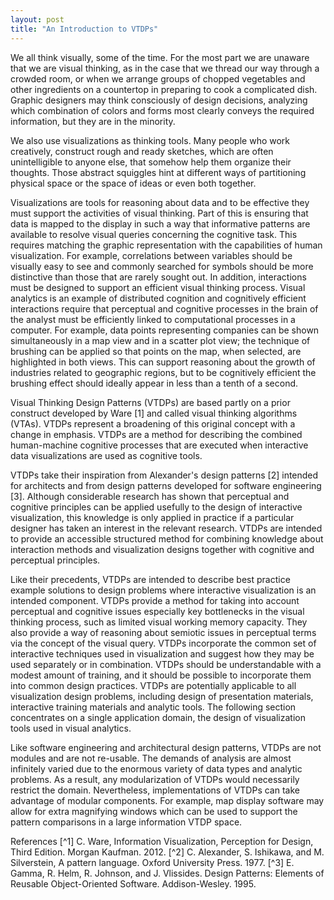```yaml
---
layout: post
title: "An Introduction to VTDPs"
---
```


We all think visually, some of the time. For the most part we are unaware that we are visual thinking, as in the case that we thread our way through a crowded room, or when we arrange groups of chopped vegetables and other ingredients on a countertop in preparing to cook a complicated dish.  Graphic designers may think consciously of design decisions, analyzing which combination of colors and forms most clearly conveys the required information, but they are in the minority.

We also use visualizations as thinking tools. Many people who work creatively, construct rough and ready sketches, which are often unintelligible to anyone else, that somehow help them organize their thoughts. Those abstract squiggles hint at different ways of partitioning physical space or the space of ideas or even both together.

Visualizations are tools for reasoning about data and to be effective they must support the activities of visual thinking.  Part of this is ensuring that data is mapped to the display in such a way that informative patterns are available to resolve visual queries concerning the cognitive task. This requires matching the graphic representation with the capabilities of human visualization.  For example, correlations between variables should be visually easy to see and commonly searched for symbols should be more distinctive than those that are rarely sought out.  In addition, interactions must be designed to support an efficient visual thinking process. Visual analytics is an example of distributed cognition and cognitively efficient interactions require that perceptual and cognitive processes in the brain of the analyst must be efficiently linked to computational processes in a computer. For example, data points representing companies can be shown simultaneously in a map view and in a scatter plot view; the technique of brushing can be applied so that points on the map, when selected, are highlighted in both views. This can support reasoning about the growth of industries related to geographic regions, but to be cognitively efficient the brushing effect should ideally appear in less than a tenth of a second.

Visual Thinking Design Patterns (VTDPs) are based partly on a prior construct developed by Ware [1] and called visual thinking algorithms (VTAs).  VTDPs represent a broadening of this original concept with a change in emphasis. VTDPs are a method for describing the combined human-machine cognitive processes that are executed when interactive data visualizations are used as cognitive tools.

VTDPs take their inspiration from Alexander's design patterns [2] intended for architects and from design patterns developed for software engineering [3].  Although considerable research has shown that perceptual and cognitive principles can be applied usefully to the design of interactive visualization, this knowledge is only applied in practice if a particular designer has taken an interest in the relevant research.  VTDPs are intended to provide an accessible structured method for combining knowledge about interaction methods and visualization designs together with cognitive and perceptual principles.

Like their precedents, VTDPs are intended to describe best practice example solutions to design problems where interactive visualization is an intended component. 
VTDPs provide a method for taking into account perceptual and cognitive issues especially key bottlenecks in the visual thinking process, such as limited visual working memory capacity.  They also provide a way of reasoning about semiotic issues in perceptual terms via the concept of the visual query.
VTDPs incorporate the common set of interactive techniques used in visualization and suggest how they may be used separately or in combination. 
VTDPs should be understandable with a modest amount of training, and it should be possible to incorporate them into common design practices. VTDPs are potentially applicable to all visualization design problems, including design of presentation materials, interactive training materials and analytic tools.  The following section concentrates on a single application domain, the design of visualization tools used in visual analytics.

Like software engineering and architectural design patterns, VTDPs are not modules and are not re-usable.  The demands of analysis are almost infinitely varied due to the enormous variety of data types and analytic problems.  As a result, any modularization of VTDPs would necessarily restrict the domain.  Nevertheless, implementations of VTDPs can take advantage of modular components.  For example, map display software may allow for extra magnifying windows which can be used to support the pattern comparisons in a large information VTDP space.

References
[^1] C. Ware, Information Visualization, Perception for Design, Third Edition.  Morgan Kaufman. 2012.
[^2] C. Alexander, S. Ishikawa, and M. Silverstein, A pattern language. Oxford University Press. 1977.
[^3] E. Gamma, R. Helm, R. Johnson, and J. Vlissides. Design Patterns: Elements of Reusable Object-Oriented Software. Addison-Wesley. 1995.